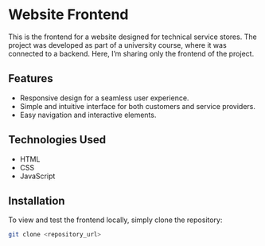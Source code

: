# Website Frontend

This is the frontend for a website designed for technical service stores. The project was developed as part of a university course, where it was connected to a backend. Here, I’m sharing only the frontend of the project.

## Features
- Responsive design for a seamless user experience.
- Simple and intuitive interface for both customers and service providers.
- Easy navigation and interactive elements.

## Technologies Used
- HTML
- CSS
- JavaScript

## Installation
To view and test the frontend locally, simply clone the repository:

```bash
git clone <repository_url>

